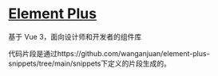 # <a href="https://element-plus.org/zh-CN/">Element Plus</a>

基于 Vue 3，面向设计师和开发者的组件库

代码片段是通过https://github.com/wanganjuan/element-plus-snippets/tree/main/snippets下定义的片段生成的。